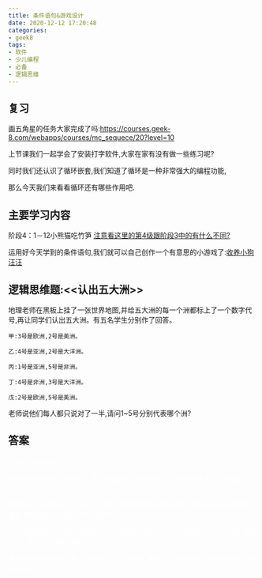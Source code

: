 ```yaml
---
title: 条件语句&游戏设计
date: 2020-12-12 17:20:48
categories:
- geek8
tags:
- 软件
- 少儿编程
- 必备
- 逻辑思维
---
```


## 复习

画五角星的任务大家完成了吗:https://courses.geek-8.com/webapps/courses/mc_sequece/20?level=10

上节课我们一起学会了安装打字软件,大家在家有没有做一些练习呢?

同时我们还认识了循环嵌套,我们知道了循环是一种非常强大的编程功能,

那么今天我们来看看循环还有哪些作用吧.

## 主要学习内容

阶段4：1－12小熊猫吃竹笋  [注意看这里的第4级跟阶段3中的有什么不同?](https://courses.geek-8.com/webapps/courses/mc_condition_binary/4?level=24)

运用好今天学到的条件语句,我们就可以自己创作一个有意思的小游戏了:[收养小狗汪汪](https://courses.geek-8.com/webapps/courses/trial_adoptdog/1?level=12)

## 逻辑思维题:<<认出五大洲>>

地理老师在黑板上挂了一张世界地图,并给五大洲的每一个洲都标上了一个数字代号,再让同学们认出五大洲。有五名学生分别作了回答。

	甲:3号是欧洲,2号是美洲。

	乙:4号是亚洲,2号是大洋洲。

	丙:1号是亚洲,5号是非洲。

	丁:4号是非洲,3号是大洋洲。

	戊:2号是欧洲,5号是美洲。

老师说他们每人都只说对了一半,请问1~5号分别代表哪个洲?

## 答案

<font color=white>可用假设法来求解：

假设甲说的前半句是对的，则3号是欧洲，由此推出丁说的3号是大洋洲是错误的；

由于每个人都只说对了一半，可知丁说的4号是非洲是对的，由此推出乙说的4号是亚洲是错的，2号是大洋洲是对的；

又可知戊说的2号是欧洲是错的，5号是美洲是对的，由此推出丙说的5号是非洲是错的，1号是亚洲是对的；

最后得到正确的结论是：1号是亚洲，2号是大洋洲；3号是欧洲；4号是非洲，5号是美洲．</font>
